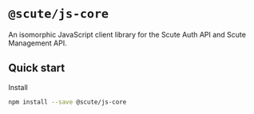 # `@scute/js-core`

An isomorphic JavaScript client library for the Scute Auth API and Scute Management API.

## Quick start

Install

```bash
npm install --save @scute/js-core
```